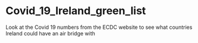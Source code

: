 # Covid_19_Ireland_green_list
Look at the Covid 19 numbers from the ECDC website to see what countries Ireland could have an air bridge with
